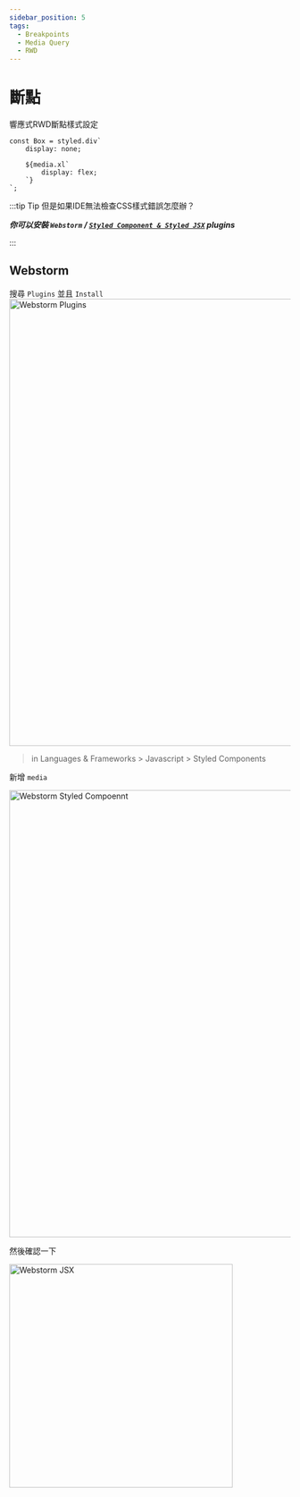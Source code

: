 ```yaml
---
sidebar_position: 5
tags:
  - Breakpoints
  - Media Query
  - RWD
---
```


# 斷點
響應式RWD斷點樣式設定

```
const Box = styled.div`
    display: none;

    ${media.xl`
        display: flex;
    `}
`;
```



:::tip Tip
但是如果IDE無法檢查CSS樣式錯誤怎麼辦？

***你可以安裝 `Webstorm` / [`Styled Component & Styled JSX`](https://plugins.jetbrains.com/plugin/9997-styled-components--styled-jsx) plugins***

:::

## Webstorm 

搜尋 `Plugins` 並且 `Install` 
<img src="/img/ide/webstorm-plugins.png" width="800" alt="Webstorm Plugins"/>

> in Languages & Frameworks > Javascript > Styled Components

新增 `media`

<img src="/img/ide/webstorm-styled-component.png" width="800" alt="Webstorm Styled Compoennt"/>

然後確認一下

<img src="/img/ide/webstorm-jsx.png" width="400" alt="Webstorm JSX"/>

